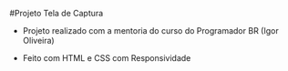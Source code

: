 #Projeto Tela de Captura

- Projeto realizado com a mentoria do curso do Programador BR (Igor Oliveira)

- Feito com HTML e CSS com Responsividade